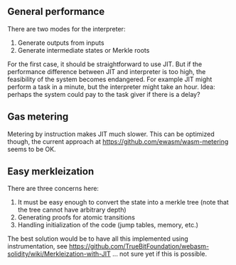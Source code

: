 ## General performance

There are two modes for the interpreter:
1. Generate outputs from inputs
2. Generate intermediate states or Merkle roots

For the first case, it should be straightforward to use JIT. But if the performance difference between JIT and interpreter is too high, the feasibility of the system becomes endangered. For example JIT might perform a task in a minute, but the interpreter might take an hour. Idea: perhaps the system could pay to the task giver if there is a delay?

## Gas metering

Metering by instruction makes JIT much slower. This can be optimized though, the current approach at https://github.com/ewasm/wasm-metering seems to be OK.

## Easy merkleization

There are three concerns here:
1. It must be easy enough to convert the state into a merkle tree (note that the tree cannot have arbitrary depth)
2. Generating proofs for atomic transitions
3. Handling initialization of the code (jump tables, memory, etc.)

The best solution would be to have all this implemented using instrumentation, see https://github.com/TrueBitFoundation/webasm-solidity/wiki/Merkleization-with-JIT ... not sure yet if this is possible.
